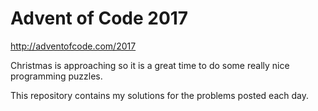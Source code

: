 # Advent of Code 2017
http://adventofcode.com/2017

Christmas is approaching so it is a great time to do some really nice programming puzzles.

This repository contains my solutions for the problems posted each day.